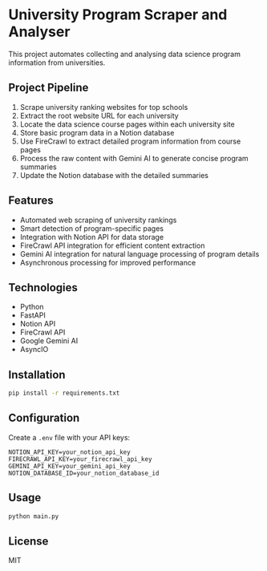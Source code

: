# University Program Scraper and Analyser

This project automates collecting and analysing data science program information from universities.

## Project Pipeline

1. Scrape university ranking websites for top schools
2. Extract the root website URL for each university 
3. Locate the data science course pages within each university site
4. Store basic program data in a Notion database
5. Use FireCrawl to extract detailed program information from course pages
6. Process the raw content with Gemini AI to generate concise program summaries
7. Update the Notion database with the detailed summaries

## Features

- Automated web scraping of university rankings
- Smart detection of program-specific pages
- Integration with Notion API for data storage
- FireCrawl API integration for efficient content extraction
- Gemini AI integration for natural language processing of program details
- Asynchronous processing for improved performance

## Technologies

- Python
- FastAPI
- Notion API
- FireCrawl API
- Google Gemini AI
- AsyncIO

## Installation

```bash
pip install -r requirements.txt
```

## Configuration

Create a `.env` file with your API keys:

```
NOTION_API_KEY=your_notion_api_key
FIRECRAWL_API_KEY=your_firecrawl_api_key
GEMINI_API_KEY=your_gemini_api_key
NOTION_DATABASE_ID=your_notion_database_id
```

## Usage

```bash
python main.py
```

## License

MIT